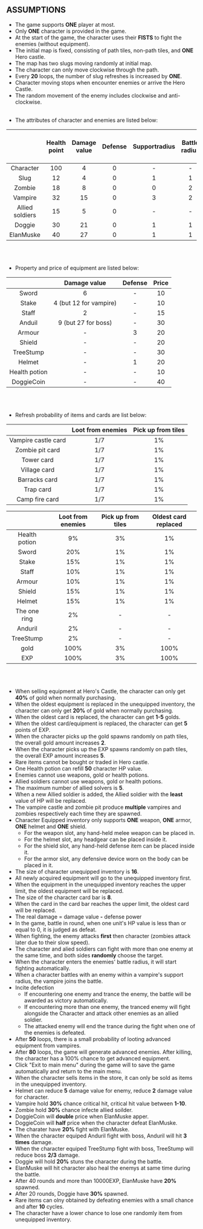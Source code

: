 ## ASSUMPTIONS
*   The game supports **ONE** player at most.
*   Only **ONE** character is provided in the game.
*   At the start of the game, the character uses their **FISTS** to fight the enemies (without equipment).
*   The initial map is fixed, consisting of path tiles, non-path tiles, and **ONE** Hero castle.
*   The map has two slugs moving randomly at initial map.
*   The character can only move clockwise through the path.
*   Every **20** loops, the number of slug refreshes is increased by **ONE**.
*   Character moving stops when encounter enemies or arrive the Hero Castle.
*   The random movement of the enemy includes clockwise and anti-clockwise.
<br/><br/><p>
*	The attributes of character and enemies are listed below:
</p>

|                 | Health point | Damage value | Defense | Supportradius | Battle radius | Gold achieved by defeating | EXP |
| :-------------: | :----------: | :----------: | :-----: | :-----------: | :-----------: | :------------------------: | :-: |
|    Character	  |      100	 |       4	    |    0	  |       -	      |       -	      |               -	           |  -  |
|      Slug       |      12	     |       4	    |    0	  |       1	      |       1	      |               1	           |  20 |
|     Zombie      |      18	     |       8	    |    0	  |       0	      |       2	      |               3	           |  40 |
|     Vampire     |	     32      |       15	    |    0	  |       3	      |       2	      |               5	           |  60 |
| Allied soldiers |	     15	     |       5	    |    0	  |       -	      |       -	      |               -	           |  -  |
|     Doggie      |	     30      |       21	    |    0	  |       1	      |       1	      |               10           |  80 |
|    ElanMuske    |	     40      |       27	    |    0	  |       1	      |       1	      |               20           | 100 |


<br/><br/><p>
*   Property and price of equipment are listed below:
</p>

|               |      Damage value      | Defense | Price |
| :-----------: | :--------------------: | :-----: | :---: |
|    Sword	    |            6	         |    -	   |   10  |
|    Stake	    | 4 (but 12 for vampire) |    -	   |   10  |
|    Staff	    |            2	         |    -	   |   15  |
|    Anduil	    |   9 (but 27 for boss)	 |    -	   |   30  |
|    Armour	    |            -	         |    3	   |   20  |
|    Shield	    |            -	         |    -	   |   20  |
|   TreeStump   |            -	         |    -	   |   30  |
|    Helmet	    |            -	         |    1	   |   20  |
| Health potion |            -	         |    -	   |   10  |
|  DoggieCoin   |            -	         |    -	   |   40  |

<br/><br/><p>
*	Refresh probability of items and cards are list below:
</p>

|	                  | Loot from enemies | Pick up from tiles |
| :-----------------: | :---------------: | :----------------: |
| Vampire castle card |	        1/7	      |         1%         |
|   Zombie pit card   |	        1/7	      |         1%         |
|     Tower card      |	        1/7	      |         1%         |
|    Village card     |		    1/7		  |         1%         |
|    Barracks card    |		    1/7	      |         1%         |
|      Trap card      |		    1/7	      |         1%	       |
|   Camp fire card    |		    1/7	      |         1%	       |	

|	                  | Loot from enemies | Pick up from tiles | Oldest card replaced |
| :-----------------: | :---------------: | :----------------: | :------------------: |
|    Health potion    |		    9%	      |         3%	       |	       1%	      |
|        Sword        |		    20%       |         1%	       |	       1%	      |
|        Stake        |		    15%	      |         1%	       |	       1%	      |
|        Staff 	      | 		10%	      |         1%	       |	       1%	      |
|        Armour       |		    10%	      |         1%	       |	       1%         |
|        Shield       |		    15%	      |         1%	       |	       1%	      |
|        Helmet       |		    15%	      |         1%	       |	       1%	      |
|    The one ring     |		    2%        |         -	       |	       -		  |
|        Anduril      |		    2%        |         -	       |	       -		  |
|      TreeStump      |		    2%        |         -	       |	       -		  |
|         gold        |		   100%       |         3%	       |	      100%		  |
|         EXP         |		   100%       |         3%	       |	      100%		  |



<br/><br/>
*   When selling equipment at Hero's Castle, the character can only get **40%** of gold when normally purchasing.
*   When the oldest equipment is replaced in the unequipped inventory, the character can only get **20%** of gold when normally purchasing.
*   When the oldest card is replaced, the character can get **1-5** golds.
*	When the oldest card/equipment is replaced, the character can get **5** points of EXP.
*	When the character picks up the gold spawns randomly on path tiles, the overall gold amount increases **2**.
*	When the character picks up the EXP spawns randomly on path tiles, the overall EXP amount increases **5**.
*	Rare items cannot be bought or traded in Hero castle.
*	One Health potion can refill **50** character HP value.
*	Enemies cannot use weapons, gold or health potions.
*	Allied soldiers cannot use weapons, gold or health potions.
*	The maximum number of allied solvers is **5**.
*	When a new Allied soldier is added, the Allied soldier with the **least** value of HP will be replaced.
*	The vampire castle and zombie pit produce **multiple** vampires and zombies respectively each time they are spawned.
*	Character Equipped inventory only supports **ONE** weapon, **ONE** armor, **ONE** helmet and **ONE** shield.
    - For the weapon slot, any hand-held melee weapon can be placed in.
    - For the helmet slot, any headgear can be placed inside it.
    - For the shield slot, any hand-held defense item can be placed inside it.
    - For the armor slot, any defensive device worn on the body can be placed in it.
*	The size of character unequipped inventory is **16**.
*	All newly acquired equipment will go to the unequipped inventory first.
*	When the equipment in the unequipped inventory reaches the upper limit, the oldest equipment will be replaced.
*	The size of the character card bar is **8**.
*	When the card in the card bar reaches the upper limit, the oldest card will be replaced.
*	The real damage = damage value **-** defense power
*   In the game, battle in round, when one unit's HP value is less than or equal to 0, it is judged as defeat.
*	When fighting, the enemy attacks **first** then character (zombies attack later due to their slow speed).
*   The character and alied soldiers can fight with more than one enemy at the same time, and both sides **randomly** choose the target.
*	When the character enters the enemies' battle radius, it will start fighting automatically.
*	When a character battles with an enemy within a vampire's support radius, the vampire joins the battle.
*	Incite defection
    - If encountering one enemy and trance the enemy, the battle will be awarded as victory automatically.
    - If encountering more than one enemy, the tranced enemy will fight alongside the Character and attack other enemies as an allied soldier. 
    - The attacked enemy will end the trance during the fight when one of the enemies is defeated.
*	After **50** loops, there is a small probability of looting advanced equipment from vampires.
*	After **80** loops, the game will generate advanced enemies. After killing, the character has a 100% chance to get advanced equipment.
*	Click "Exit to main menu" during the game will to save the game automatically and return to the main menu.
*   When the character sells items in the store, it can only be sold as items in the unequipped inventory.
*   Helmet can reduce **5** damage value for enemy, reduce **2** damage value for character.
*   Vampire hold **30%** chance critical hit, critical hit value between **1-10**.
*   Zombie hold **30%** chance infecte allied soilder.
*   DoggieCoin will **double** price when ElanMuske apper.
*   DoggieCoin will **half** price when the character defeat ElanMuske.
*   The charater have **20%** fight with ElanMuske.
*   When the character equiped Anduril fight with boss, Anduril will hit **3 times** damage.
*   When the character equiped TreeStump fight with boss, TreeStump will reduce boss **2/3** damage.
*   Doggie will hold **20%** stuns the character during the battle.
*   ElanMuske will hit character also heal the enemys at same time during the battle.
*   After 40 rounds and more than 10000EXP, ElanMuske have **20%** spawned.
*   After 20 rounds, Doggie have **30%** spawned.
*   Rare items can olny obtained by defeating enemies with a small chance and after **10** cycles.
*   The character have a lower chance to lose one randomly item from unequipped inventory.